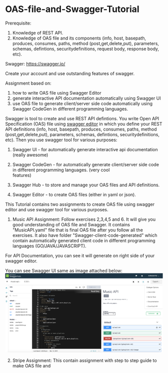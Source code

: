 # OAS-file-and-Swagger-Tutorial
Prerequisite: 
1. Knowledge of REST API.
2. Knowledge of OAS file and its components (info, host, basepath, produces, consumes, paths, method (post,get,delete,put), parameters, schemas, defintions, securitydefinitions, request body, response body, etc).

Swagger: https://swagger.io/

Create your account and use outstanding features of swagger.

Assignment based on:
  1. how to write OAS file using Swagger Editor
  2. generate interactive API documentation automatically using Swagger UI
  3. use OAS file to generate client/server side code automatically using Swagger CodeGen in different programming languages.



Swagger is tool to create and use REST API defintions. You write Open API Specification (OAS) file using [swagger editor](http://editor.swagger.io/) in which you define your REST API definitions (info, host, basepath, produces, consumes, paths, method (post,get,delete,put), parameters, schemas, defintions, securitydefinitions, etc). Then you use swagger tool for various purposes:

  1. Swagger UI - for automatically generate interactive api documentation (really awesome)

  2. Swagger CodeGen - for automatically generate client/server side code in different programming languages. (very cool    
     features)

  3. Swagger Hub - to store and manage your OAS files and API definitions.

  4. Swagger Editor - to create OAS files (either in yaml or json).


This Tutorial contains two assignments to create OAS file using swagger editor and use swagger tool for various purposes.

1. Music API Assignment: Follow exercises 2,3,4,5 and 6. It will give you good understanding of OAS file and Swagger. It contains "MusicAPI.yaml" file that is final OAS file after you follow all the exercises. It also have folder "Swagger-client-code-generated" which contain automatically generated client code in different programming languages (GO/JAVA/JAVASCRIPT). 

  For API Documentation, you can see it will generate on right side of your swagger editor. 

  You can see Swagger UI same as image attached below:
  ![alt text](https://github.com/AVINASH793/OAS-file-and-Swagger-Tutorial/blob/master/SwaggerUI.png "Logo Title Text 1")

2. Stripe Assignment: This contain assignment with step to step guide to make OAS file and 
